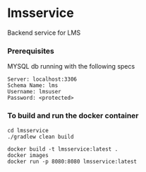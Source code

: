 # lmsservice
Backend service for LMS 

### Prerequisites 
MYSQL db running with the following specs  
```
Server: localhost:3306
Schema Name: lms
Username: lmsuser
Password: <protected>
```

### To build and run the docker container 
```
cd lmsservice   
./gradlew clean build

docker build -t lmsservice:latest .  
docker images  
docker run -p 8080:8080 lmsservice:latest
```

